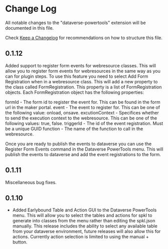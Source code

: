 # Change Log

All notable changes to the "dataverse-powertools" extension will be documented in this file.

Check [Keep a Changelog](http://keepachangelog.com/) for recommendations on how to structure this file.

## 0.1.12

Added support to register form events for webresource classes.  This will allow you to register form events for webresources in the same way as you can for plugin steps.  To use this feature you need to select Add Form Registration when in a webresource class.  This will add a new property to the class called FormRegistration.  This property is a list of FormRegistration objects.  Each FormRegistration object has the following properties:

formId - The form id to register the event for.  This can be found in the form url in the maker portal.
event - The event to register for.  This can be one of the following value: onload, onsave.
excutionContext - Specifices whether to send the execution context to the webresource.  This can be one of the following values: true, false.
triggerId - The id of the event registration. Must be a unique GUID
function - The name of the function to call in the webresource.

Once you are ready to publish the events to dataverse you can use the Register Form Events command in the Dataverse PowerTools menu.  This will publish the events to dataverse and add the event registrations to the form.

## 0.1.11

Miscellaneous bug fixes.

## 0.1.10

- Added Earlybound Table and Action GUI to the Dataverse PowerTools menu.  This will allow you to select the tables and actions for spkl to generate into classes from the menu rather than editing the spkl.json manually.  This release includes the ability to select any available table from your dataverse environment, future releases will also allow this for actions. Currently action selection is limited to using the manual + button.